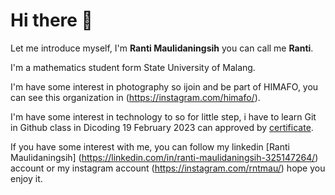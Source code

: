 # Hi there 👋

Let me introduce myself, I'm **Ranti Maulidaningsih** you can call me **Ranti**. 

I'm a mathematics student form State University of Malang.

I'm have some interest in photography so ijoin and be part of HIMAFO, you can see this organization in (https://instagram.com/himafo/).

I'm have some interest in technology to so for little step, i have to learn Git in Github class in Dicoding 19 February 2023 can approved by [certificate](https://www.dicoding.com/certificates/QLZ92GQODX5D).

If you have some interest with me, you can follow my linkedin [Ranti Maulidaningsih] (https://linkedin.com/in/ranti-maulidaningsih-325147264/) account or my instagram account (https://instagram.com/rntmau/) hope you enjoy it.
